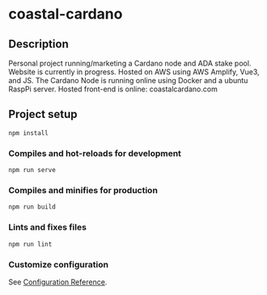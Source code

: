 # coastal-cardano

## Description

Personal project running/marketing a Cardano node and ADA stake pool. Website is currently in progress.   Hosted on AWS using AWS Amplify, Vue3, and JS.  The Cardano Node is running online using Docker and a ubuntu RaspPi server. Hosted front-end is online: coastalcardano.com

## Project setup
```
npm install
```

### Compiles and hot-reloads for development
```
npm run serve
```

### Compiles and minifies for production
```
npm run build
```

### Lints and fixes files
```
npm run lint
```

### Customize configuration
See [Configuration Reference](https://cli.vuejs.org/config/).
